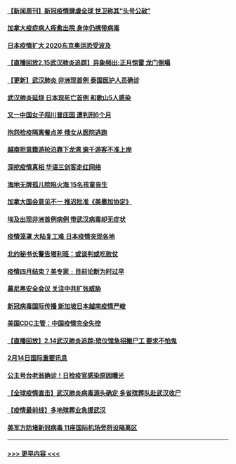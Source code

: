 #### [【新闻周刊】新冠疫情肆虐全球 世卫称其“头号公敌”](../pages/prog202/a102778196.md?t=02160833) 
#### [加拿大疫症病人痊愈出院 身体仍携带病毒](../pages/prog202/a102778061.md?t=02160833) 
#### [日本疫情扩大 2020东京奥运恐受波及](../pages/prog202/a102778049.md?t=02160833) 
#### [【直播回放2.15武汉肺炎追踪】异象频出:正月惊雷 龙门倒塌](../pages/prog202/a102777974.md?t=02160833) 
#### [【更新】武汉肺炎 非洲现首例 泰国医护人员确诊](../pages/prog202/a102770740.md?t=02160833) 
#### [武汉肺炎延烧 日本现死亡首例 和歌山5人感染](../pages/prog202/a102777815.md?t=02160833) 
#### [又一中国女子闯川普庄园 遭判刑6个月](../pages/prog202/a102777673.md?t=02160833) 
#### [抱怨检疫隔离餐点差 俄女从医院逃跑](../pages/prog202/a102777667.md?t=02160833) 
#### [越南拒意籍游轮泊靠下龙湾 逾千游客不准上岸](../pages/prog202/a102777646.md?t=02160833) 
#### [深挖疫情真相 华语三剑客走红网络](../pages/prog202/a102777624.md?t=02160833) 
#### [海地无牌孤儿院陷火海 15名孩童丧生](../pages/prog202/a102777620.md?t=02160833) 
#### [加拿大国会意见不一 推迟批准《美墨加协定》](../pages/prog202/a102777575.md?t=02160833) 
#### [埃及出现非洲首例病例 带武汉病毒却无症状](../pages/prog202/a102777559.md?t=02160833) 
#### [疫情笼罩 大陆复工难 日本疫情突现各地](../pages/prog202/a102777455.md?t=02160833) 
#### [北约秘书长警告塔利班：或谈判或吃败仗](../pages/prog202/a102777442.md?t=02160833) 
#### [疫情四月结束？美专家﹕目前论断为时过早](../pages/prog202/a102777248.md?t=02160833) 
#### [慕尼黑安全会议 关注中共扩张威胁](../pages/prog202/a102777254.md?t=02160833) 
#### [新冠病毒国际传播 新加坡日本越南疫情严峻](../pages/prog202/a102777245.md?t=02160833) 
#### [美国CDC主管：中国疫情完全失控](../pages/prog202/a102777236.md?t=02160833) 
#### [【直播回放】2.14武汉肺炎追踪:殡仪馆急招搬尸工 要求不怕鬼](../pages/prog202/a102777141.md?t=02160833) 
#### [2月14日国际重要讯息](../pages/prog202/a102777073.md?t=02160833) 
#### [公主号台老翁确诊！日检疫官感染原因曝光](../pages/prog202/a102777075.md?t=02160833) 
#### [【全球疫情直击】武汉肺炎病毒源头确定 多省殡葬队赴武汉收尸](../pages/prog202/a102777026.md?t=02160833) 
#### [【疫情最前线】多地殡葬业急援武汉](../pages/prog202/a102776986.md?t=02160833) 
#### [美军方防堵新冠病毒 11座国际机场旁将设隔离区](../pages/prog202/a102776870.md?t=02160833) 

----
#### [ >>> 更早内容 <<< ](../indexes/prog202-earlier.md)
